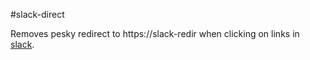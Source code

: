 #slack-direct

Removes pesky redirect to https://slack-redir when clicking on links in [slack](https://slack.com/).
